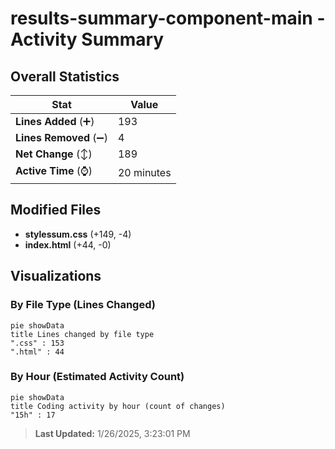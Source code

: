 # results-summary-component-main - Activity Summary 

## Overall Statistics

| Stat                   | Value                                                             |
| ---------------------- | ----------------------------------------------------------------- |
| **Lines Added** (➕)   | 193                                          |
| **Lines Removed** (➖) | 4                                        |
| **Net Change** (↕)    | 189                |
| **Active Time** (⌚)   | 20 minutes |


## Modified Files
- **stylessum.css** (+149, -4)
- **index.html** (+44, -0)

## Visualizations

### By File Type (Lines Changed)

```mermaid
pie showData
title Lines changed by file type
".css" : 153
".html" : 44
```

### By Hour (Estimated Activity Count)

```mermaid
pie showData
title Coding activity by hour (count of changes)
"15h" : 17
```


> **Last Updated:** 1/26/2025, 3:23:01 PM